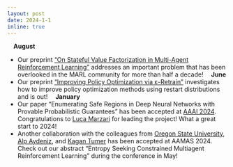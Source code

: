 ```yaml
---
layout: post
date: 2024-1-1
inline: true
---
```

&emsp;**August**
- Our preprint <a href='https://arxiv.org/abs/2408.15381'>“On Stateful Value Factorization in Multi-Agent Reinforcement Learning”</a> addresses an important problem that has been overlooked in the MARL community for more than half a decade! 
&emsp;**June**
- Our preprint <a href='https://arxiv.org/abs/2406.08315'>“Improving Policy Optimization via ε-Retrain”</a> investigates how to improve policy optimization methods using restart distributions and is out! 
&emsp;**January**
- Our paper “Enumerating Safe Regions in Deep Neural Networks with Provable Probabilistic Guarantees” has been accepted at <a href='https://aaai.org/aaai-conference/'>AAAI 2024</a>. Congratulations to <a href='https://lmarza.github.io'>Luca Marzari</a> for leading the project! What a great start to 2024! 
- Another collaboration with the colleagues from <a href='https://oregonstate.edu'>Oregon State University</a>,  <a href='https://www.linkedin.com/in/alp-aydeniz'>Alp Aydeniz</a>, and <a href='https://web.engr.oregonstate.edu/~ktumer/'>Kagan Tumer</a> has been accepted at AAMAS 2024. Check out our abstract “Entropy Seeking Constrained Multiagent Reinforcement Learning” during the conference in May!


